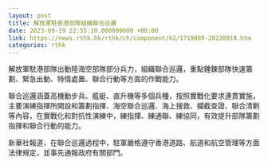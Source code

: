 ```yaml
---
layout: post
title: 解放軍駐香港部隊組織聯合巡邏
date: 2023-09-19 22:55:10.000000000 +08:00
link: https://news.rthk.hk/rthk/ch/component/k2/1719089-20230919.htm
categories: rthk
---
```


解放軍駐港部隊出動陸海空部隊部分兵力，組織聯合巡邏，重點錘鍊部隊快速籌劃、緊急出動、特情處置、聯合行動等方面的作戰能力。

聯合巡邏涵蓋高機動步兵、艦艇、直升機等多個兵種，按照實戰化要求連貫實施，主要演練指揮所開設和籌劃指揮、海空聯合巡邏、海上搜救、攔截查證、聯合清剿等內容，在實戰化和對抗性演練中，練指揮、練通聯、練協同，有效提升部隊籌劃指揮和聯合行動的能力。

新華社報道，在聯合巡邏過程中，駐軍嚴格遵守香港道路、航道和航空管理等方面法律規定，並事先通報政府有關部門。
